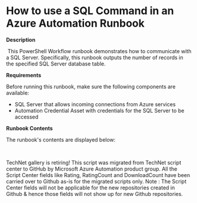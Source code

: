 ﻿How to use a SQL Command in an Azure Automation Runbook
=======================================================

            

**Description**


 This PowerShell Workflow runbook demonstrates how to communicate with a SQL Server. Specifically, this runbook outputs the number of records in the specified SQL Server database table.


**Requirements**


Before running this runbook, make sure the following components are available:


  *  SQL Server that allows incoming connections from Azure services 
  *  Automation Credential Asset with credentials for the SQL Server to be accessed


**Runbook Contents**


The runbook's contents are displayed below: 

 

        
    
TechNet gallery is retiring! This script was migrated from TechNet script center to GitHub by Microsoft Azure Automation product group. All the Script Center fields like Rating, RatingCount and DownloadCount have been carried over to Github as-is for the migrated scripts only. Note : The Script Center fields will not be applicable for the new repositories created in Github & hence those fields will not show up for new Github repositories.
